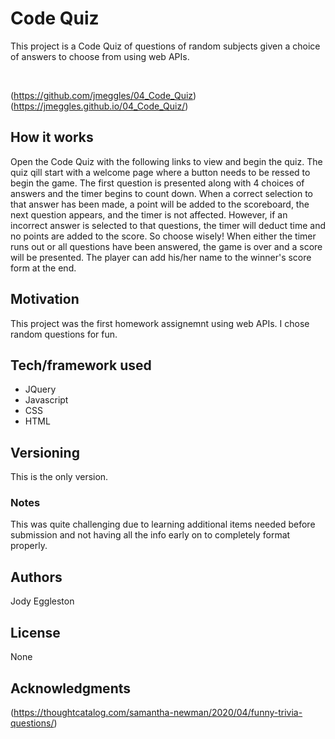 # Code Quiz
This project is a Code Quiz of questions of random subjects given a choice of answers to choose from using web APIs.  

<img src="">
<img src="">

(https://github.com/jmeggles/04_Code_Quiz)
(https://jmeggles.github.io/04_Code_Quiz/)

## How it works
Open the Code Quiz with the following links to view and begin the quiz.  The quiz qill start with a welcome page where a button needs to be ressed to begin the game.  The first question is presented along with 4 choices of answers and the timer begins to count down.  When a correct selection to that answer has been made, a point will be added to the scoreboard, the next question appears, and the timer is not affected.  However, if an incorrect answer is selected to that questions, the timer will deduct time and no points are added to the score.  So choose wisely!  When either the timer runs out or all questions have been answered, the game is over and a score will be presented.  The player can add his/her name to the winner's score form at the end.  

## Motivation
This project was the first homework assignemnt using web APIs. I chose random questions for fun. 

## Tech/framework used
- JQuery
- Javascript
- CSS
- HTML

## Versioning
This is the only version. 

### Notes
This was quite challenging due to learning additional items needed before submission and not having all the info early on to completely format properly.

## Authors
Jody Eggleston

## License
None

## Acknowledgments
(https://thoughtcatalog.com/samantha-newman/2020/04/funny-trivia-questions/)

